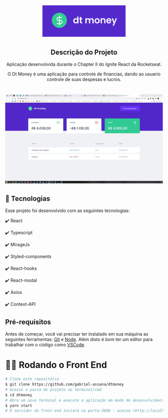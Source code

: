 <h1 align="center">
  <img src="./src/assets/dtmoney.png" height="100px" alt="DT money"/>
</h1>

<h2 align="center" >Descrição do Projeto</h2>
<p align="center">
  Aplicação desenvolvida durante o Chapter II do Ignite React da Rocketseat.
</p>
<p align="center">
  O Dt Money é uma aplicação para controle de financias, dando ao usuario controle de suas despesas e lucros.
</p>

<h1 align="center">
  <img alt="DT money" title="#logo" src="./src/assets/dtmoney.gif" />
</h1>

## :rocket: Tecnologias

Esse projeto foi desenvolvido com as seguintes tecnologias:

✔️ React

✔️ Typescript

✔️ MirageJs

✔️ Styled-components

✔️ React-hooks
    
✔️ React-modal

✔️ Axios

✔️ Context-API


<h2>Pré-requisitos</h2>

Antes de começar, você vai precisar ter instalado em sua máquina as seguintes ferramentas:
[Git](https://git-scm.com) e [Node](https://nodejs.org/pt-br/).
Além disto é bom ter um editor para trabalhar com o código como [VSCode](https://code.visualstudio.com/).


# 👨‍💻 Rodando o Front End

```bash
# Clone este repositório
$ git clone https://github.com/gabriel-assana/dtmoney
# Acesse a pasta do projeto no terminal/cmd
$ cd dtmoney
# Abra um novo terminal e execute a aplicação em modo de desenvolvimento
$ yarn start
# O servidor do front-end inciará na porta:3000 - acesse <http://localhost:3000/>
